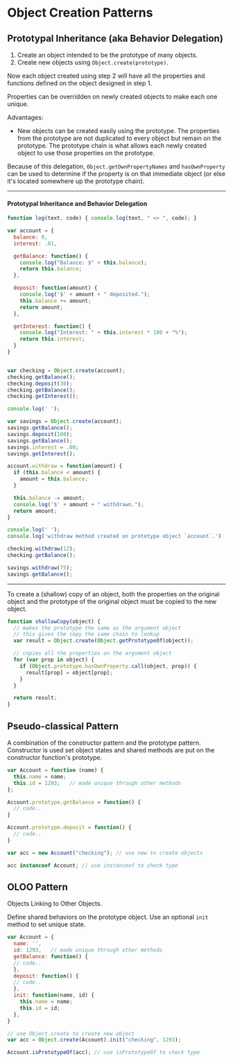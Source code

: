 # Object Creation Patterns

## Prototypal Inheritance (aka Behavior Delegation)
1. Create an object intended to be the prototype of many objects.
2. Create new objects using `Object.create(prototype)`.

Now each object created using step 2 will have all the properties and functions defined on the object designed in step 1.

Properties can be overridden on newly created objects to make each one unique.

Advantages:
* New objects can be created easily using the prototype. The properties from the prototype are not duplicated to every object but remain on the prototype. The prototype chain is what allows each newly created object to use those properties on the prototype.

Because of this delegation, `Object.getOwnPropertyNames` and `hasOwnProperty` can be used to determine if the property is on that immediate object (or else it's located somewhere up the prototype chain).

---

#### Prototypal Inheritance and Behavior Delegation
```javascript
function log(text, code) { console.log(text, " => ", code); }

var account = {
  balance: 0,
  interest: .01,

  getBalance: function() {
    console.log("Balance: $" + this.balance);
    return this.balance;
  },

  deposit: function(amount) {
    console.log('$' + amount + " deposited.");
    this.balance += amount;
    return amount;
  },

  getInterest: function() {
    console.log("Interest: " + this.interest * 100 + "%");
    return this.interest;
  }
}


var checking = Object.create(account);
checking.getBalance();
checking.deposit(30);
checking.getBalance();
checking.getInterest();

console.log(' ');

var savings = Object.create(account);
savings.getBalance();
savings.deposit(100);
savings.getBalance();
savings.interest = .08;
savings.getInterest();

account.withdraw = function(amount) {
  if (this.balance < amount) {
    amount = this.balance;
  }

  this.balance -= amount;
  console.log('$' + amount + " withdrawn.");
  return amount;
}

console.log(' ');
console.log('withdraw method created on prototype object `account`.')

checking.withdraw(12);
checking.getBalance();

savings.withdraw(75);
savings.getBalance();
```

---

To create a (shallow) copy of an object, both the properties on the original object and the prototype of the original object must be copied to the new object.
```javascript
function shallowCopy(object) {
  // makes the prototype the same as the argument object
  // this gives the copy the same chain to lookup
  var result = Object.create(Object.getPrototypeOf(object));

  // copies all the properties on the argument object
  for (var prop in object) {
    if (Object.prototype.hasOwnProperty.call(object, prop)) {
      result[prop] = object[prop];
    }
  }

  return result;
}
```

## Pseudo-classical Pattern
A combination of the constructor pattern and the prototype pattern. Constructor is used set object states and shared methods are put on the constructor function's prototype.
```javascript
var Account = function (name) {
  this.name = name;
  this.id = 1293;   // made unique through other methods
};

Account.prototype.getBalance = function() {
  // code..
}

Account.prototype.deposit = function() {
  // code..
}

var acc = new Account("checking"); // use new to create objects

acc instanceof Account; // use instanceof to check type
```

## OLOO Pattern
Objects Linking to Other Objects.

Define shared behaviors on the prototype object. Use an optional `init` method to set unique state.
```javascript
var Account = {
  name: '',
  id: 1293,   // made unique through other methods
  getBalance: function() {
  // code..
  },
  deposit: function() {
  // code..
  },
  init: function(name, id) {
    this.name = name;
    this.id = id;
  },
}

// use Object.create to create new object
var acc = Object.create(Account).init("checking", 1293);

Account.isPrototypeOf(acc); // use isPrototypeOf to check type
```
